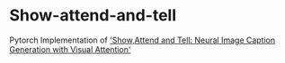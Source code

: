 # Show-attend-and-tell
Pytorch Implementation of ['Show,Attend and Tell: Neural Image Caption Generation with Visual Attention'](https://arxiv.org/abs/1502.03044)
